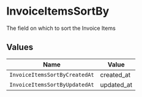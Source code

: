 # InvoiceItemsSortBy

The field on which to sort the Invoice Items


## Values

| Name                          | Value                         |
| ----------------------------- | ----------------------------- |
| `InvoiceItemsSortByCreatedAt` | created_at                    |
| `InvoiceItemsSortByUpdatedAt` | updated_at                    |